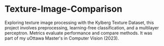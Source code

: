 # Texture-Image-Comparison
Exploring texture image processing with the Kylberg Texture Dataset, this project involves preprocessing, learning-free classification, and a multilayer perceptron. Metrics evaluate performance and compare methods. It was part of my uOttawa Master's in Computer Vision (2023).
